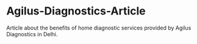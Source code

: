 # Agilus-Diagnostics-Article
Article about the benefits of home diagnostic services provided by Agilus Diagnostics in Delhi.
